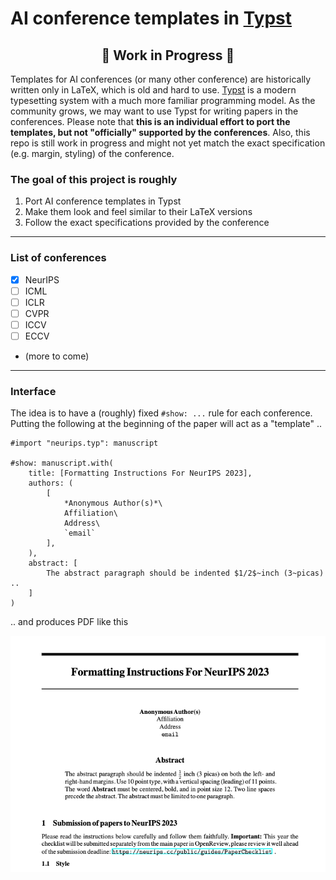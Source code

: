 # AI conference templates in [Typst](https://typst.app/)

<center>
<h2> 🔨 Work in Progress 🔨 </h2>
</center>

Templates for AI conferences (or many other conference) are historically written only in LaTeX, which is old and hard to use. [Typst](https://typst.app/) is a modern typesetting system with a much more familiar programming model. As the community grows, we may want to use Typst for writing papers in the conferences. Please note that **this is an individual effort to port the templates, but not "officially" supported by the conferences**. Also, this repo is still work in progress and might not yet match the exact specification (e.g. margin, styling) of the conference.


### The goal of this project is roughly
1. Port AI conference templates in Typst
2. Make them look and feel similar to their LaTeX versions
3. Follow the exact specifications provided by the conference

---

### List of conferences

- [X] NeurIPS
- [ ] ICML
- [ ] ICLR
- [ ] CVPR
- [ ] ICCV
- [ ] ECCV
- (more to come)

---

### Interface

The idea is to have a (roughly) fixed `#show: ...` rule for each conference. Putting the following at the beginning of the paper will act as a "template" ..

```
#import "neurips.typ": manuscript

#show: manuscript.with(
    title: [Formatting Instructions For NeurIPS 2023],
    authors: (
        [
            *Anonymous Author(s)*\
            Affiliation\
            Address\
            `email`
        ],
    ),
    abstract: [
        The abstract paragraph should be indented $1/2$~inch (3~picas) ..
    ]
)
```

.. and produces PDF like this

<center>
    <img src="assets/neurips_front.png" />
</center>